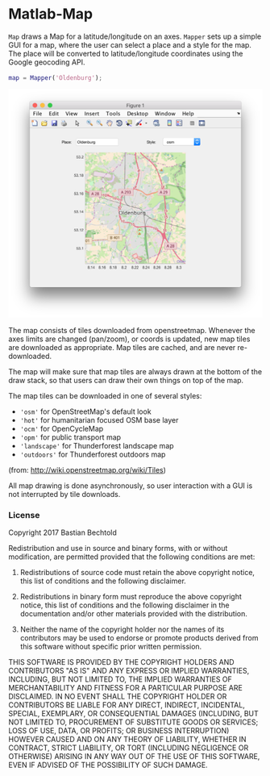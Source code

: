 # Matlab-Map

`Map` draws a Map for a latitude/longitude on an axes. `Mapper` sets
up a simple GUI for a map, where the user can select a place and a
style for the map. The place will be converted to latitude/longitude
coordinates using the Google geocoding API.

```matlab
map = Mapper('Oldenburg');
```

![screenshot](screenshot.png)

The map consists of tiles downloaded from openstreetmap. Whenever the
axes limits are changed (pan/zoom), or coords is updated, new map
tiles are downloaded as appropriate. Map tiles are cached, and are
never re-downloaded.

The map will make sure that map tiles are always drawn at the bottom
of the draw stack, so that users can draw their own things on top of
the map.

The map tiles can be downloaded in one of several styles:

 - `'osm'` for OpenStreetMap's default look
 - `'hot'` for humanitarian focused OSM base layer
 - `'ocm'` for OpenCycleMap
 - `'opm'` for public transport map
 - `'landscape'` for Thunderforest landscape map
 - `'outdoors'` for Thunderforest outdoors map
 
(from: http://wiki.openstreetmap.org/wiki/Tiles)
   
All map drawing is done asynchronously, so user interaction with a GUI
is not interrupted by tile downloads.

### License

Copyright 2017 Bastian Bechtold

Redistribution and use in source and binary forms, with or without
modification, are permitted provided that the following conditions are
met:

1. Redistributions of source code must retain the above copyright
   notice, this list of conditions and the following disclaimer.

2. Redistributions in binary form must reproduce the above copyright
   notice, this list of conditions and the following disclaimer in the
   documentation and/or other materials provided with the
   distribution.

3. Neither the name of the copyright holder nor the names of its
   contributors may be used to endorse or promote products derived
   from this software without specific prior written permission.

THIS SOFTWARE IS PROVIDED BY THE COPYRIGHT HOLDERS AND CONTRIBUTORS
"AS IS" AND ANY EXPRESS OR IMPLIED WARRANTIES, INCLUDING, BUT NOT
LIMITED TO, THE IMPLIED WARRANTIES OF MERCHANTABILITY AND FITNESS FOR
A PARTICULAR PURPOSE ARE DISCLAIMED. IN NO EVENT SHALL THE COPYRIGHT
HOLDER OR CONTRIBUTORS BE LIABLE FOR ANY DIRECT, INDIRECT, INCIDENTAL,
SPECIAL, EXEMPLARY, OR CONSEQUENTIAL DAMAGES (INCLUDING, BUT NOT
LIMITED TO, PROCUREMENT OF SUBSTITUTE GOODS OR SERVICES; LOSS OF USE,
DATA, OR PROFITS; OR BUSINESS INTERRUPTION) HOWEVER CAUSED AND ON ANY
THEORY OF LIABILITY, WHETHER IN CONTRACT, STRICT LIABILITY, OR TORT
(INCLUDING NEGLIGENCE OR OTHERWISE) ARISING IN ANY WAY OUT OF THE USE
OF THIS SOFTWARE, EVEN IF ADVISED OF THE POSSIBILITY OF SUCH DAMAGE.
